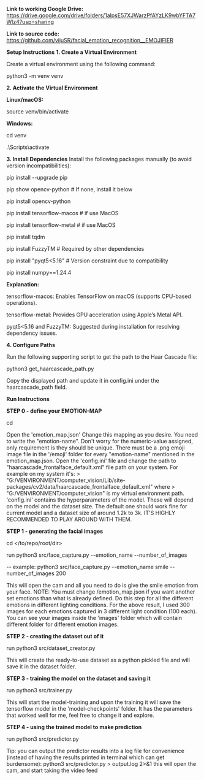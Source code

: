 **Link to working Google Drive:**
https://drive.google.com/drive/folders/1alpsE57XJWarzPfAYzLK9wbYFTA7Wlz4?usp=sharing

**Link to source code:**
https://github.com/vijuSR/facial_emotion_recognition__EMOJIFIER

**Setup Instructions**
**1. Create a Virtual Environment**

Create a virtual environment using the following command:

python3 -m venv venv

**2. Activate the Virtual Environment**

**Linux/macOS:**

source venv/bin/activate

**Windows:**

cd venv

.\Scripts\activate

**3. Install Dependencies**
Install the following packages manually (to avoid version incompatibilities):

pip install --upgrade pip

pip show opencv-python  # If none, install it below

pip install opencv-python

pip install tensorflow-macos # if use MacOS

pip install tensorflow-metal # if use MacOS

pip install tqdm

pip install FuzzyTM  # Required by other dependencies

pip install "pyqt5<5.16"  # Version constraint due to compatibility

pip install numpy==1.24.4  

**Explanation:**

tensorflow-macos: Enables TensorFlow on macOS (supports CPU-based operations).

tensorflow-metal: Provides GPU acceleration using Apple’s Metal API.

pyqt5<5.16 and FuzzyTM: Suggested during installation for resolving dependency issues.

**4. Configure Paths**

Run the following supporting script to get the path to the Haar Cascade file:

python3 get_haarcascade_path.py

Copy the displayed path and update it in config.ini under the haarcascade_path field.

**Run Instructions**

**STEP 0 - define your EMOTION-MAP**

cd <to-repo-root-dir>

Open the 'emotion_map.json'
Change this mapping as you desire. You need to write the "emotion-name". Don't worry for the numeric-value assigned, only requirement is they should be unique.
There must be a .png emoji image file in the '/emoji' folder for every "emotion-name" mentioned in the emotion_map.json.
Open the 'config.ini' file and change the path to "haarcascade_frontalface_default.xml" file path on your system. For example on my system it's: > "G:/VENVIRONMENT/computer_vision/Lib/site-packages/cv2/data/haarcascade_frontalface_default.xml" where > "G:/VENVIRONMENT/computer_vision" is my virtual environment path.
'config.ini' contains the hyperparameters of the model. These will depend on the model and the dataset size. The default one should work fine for current model and a dataset size of around 1.2k to 3k. IT'S HIGHLY RECOMMENDED TO PLAY AROUND WITH THEM.

**STEP 1 - generating the facial images**

cd </to/repo/root/dir>

run python3 src/face_capture.py --emotion_name <emotion-name> --number_of_images <number>

-- example: python3 src/face_capture.py --emotion_name smile --number_of_images 200

This will open the cam and all you need to do is give the smile emotion from your face.
NOTE: You must change /emotion_map.json if you want another set emotions than what is already defined.
Do this step for all the different emotions in different lighting conditions.
For the above result, I used 300 images for each emotions captured in 3 different light condition (100 each).
You can see your images inside the 'images' folder which will contain different folder for different emotion images.

**STEP 2 - creating the dataset out of it**

run python3 src/dataset_creator.py

This will create the ready-to-use dataset as a python pickled file and will save it in the dataset folder.

**STEP 3 - training the model on the dataset and saving it**

run python3 src/trainer.py

This will start the model-training and upon the training it will save the tensorflow model in the 'model-checkpoints' folder.
It has the parameters that worked well for me, feel free to change it and explore.

**STEP 4 - using the trained model to make prediction**

run python3 src/predictor.py

Tip: you can output the predictor results into a log file for convenience (instead of having the results printed in terminal which can get burdensome): 
python3 src/predictor.py > output.log 2>&1
this will open the cam, and start taking the video feed 


